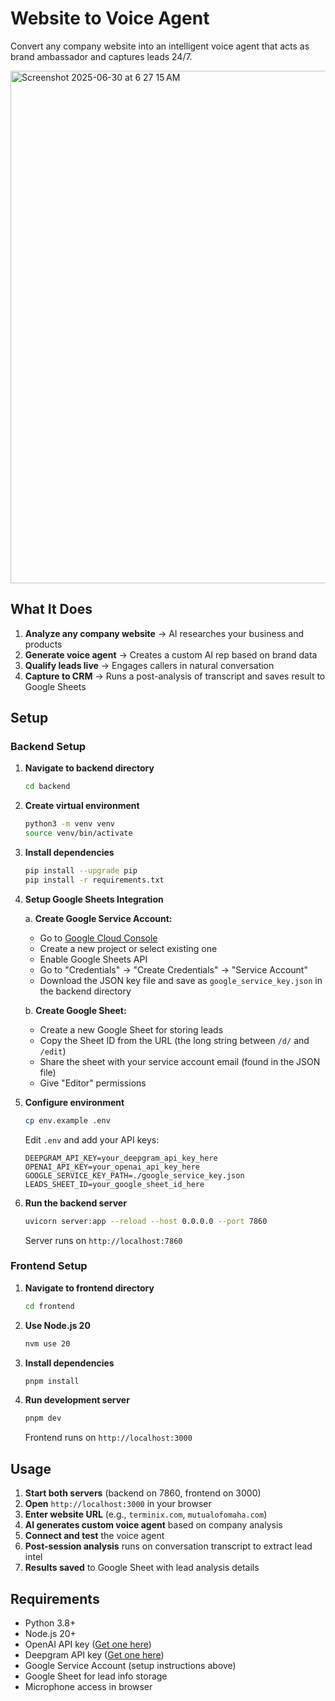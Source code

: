 # Website to Voice Agent

Convert any company website into an intelligent voice agent that acts as brand ambassador and captures leads 24/7.


<img width="820" alt="Screenshot 2025-06-30 at 6 27 15 AM" src="https://github.com/user-attachments/assets/ea9994b3-4859-40db-a6ef-09e5ff871089" />


## What It Does

1. **Analyze any company website** → AI researches your business and products
2. **Generate voice agent** → Creates a custom AI rep based on brand data
3. **Qualify leads live** → Engages callers in natural conversation
4. **Capture to CRM** → Runs a post-analysis of transcript and saves result to Google Sheets

## Setup

### Backend Setup

1. **Navigate to backend directory**
   ```bash
   cd backend
   ```

2. **Create virtual environment**
   ```bash
   python3 -m venv venv
   source venv/bin/activate
   ```

3. **Install dependencies**
   ```bash
   pip install --upgrade pip
   pip install -r requirements.txt
   ```

4. **Setup Google Sheets Integration**
   
   a. **Create Google Service Account:**
   - Go to [Google Cloud Console](https://console.cloud.google.com/)
   - Create a new project or select existing one
   - Enable Google Sheets API
   - Go to "Credentials" → "Create Credentials" → "Service Account"
   - Download the JSON key file and save as `google_service_key.json` in the backend directory
   
   b. **Create Google Sheet:**
   - Create a new Google Sheet for storing leads
   - Copy the Sheet ID from the URL (the long string between `/d/` and `/edit`)
   - Share the sheet with your service account email (found in the JSON file)
   - Give "Editor" permissions

5. **Configure environment**
   ```bash
   cp env.example .env
   ```
   
   Edit `.env` and add your API keys:
   ```
   DEEPGRAM_API_KEY=your_deepgram_api_key_here
   OPENAI_API_KEY=your_openai_api_key_here
   GOOGLE_SERVICE_KEY_PATH=./google_service_key.json
   LEADS_SHEET_ID=your_google_sheet_id_here
   ```

6. **Run the backend server**
   ```bash
   uvicorn server:app --reload --host 0.0.0.0 --port 7860
   ```
   
   Server runs on `http://localhost:7860`

### Frontend Setup

1. **Navigate to frontend directory**
   ```bash
   cd frontend
   ```

2. **Use Node.js 20**
   ```bash
   nvm use 20
   ```

3. **Install dependencies**
   ```bash
   pnpm install
   ```

4. **Run development server**
   ```bash
   pnpm dev
   ```
   
   Frontend runs on `http://localhost:3000`

## Usage

1. **Start both servers** (backend on 7860, frontend on 3000)
2. **Open** `http://localhost:3000` in your browser
3. **Enter website URL** (e.g., `terminix.com`, `mutualofomaha.com`)
4. **AI generates custom voice agent** based on company analysis
5. **Connect and test** the voice agent
6. **Post-session analysis** runs on conversation transcript to extract lead intel
7. **Results saved** to Google Sheet with lead analysis details

## Requirements

- Python 3.8+
- Node.js 20+
- OpenAI API key ([Get one here](https://platform.openai.com/))
- Deepgram API key ([Get one here](https://console.deepgram.com/))
- Google Service Account (setup instructions above)
- Google Sheet for lead info storage
- Microphone access in browser
